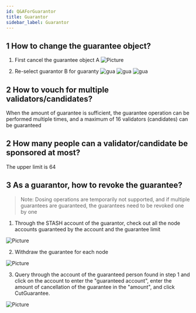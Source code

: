 ```yaml
---
id: Q&AForGuarantor
title: Guarantor
sidebar_label: Guarantor
---
```


## 1 How to change the guarantee object?

1) First cancel the guarantee object A
![Picture](assets/qa/cutguarantor.jpg)

2) Re-select guarantor B for guaranty
![gua](assets/gpos/gurantee1.png)
![gua](assets/gpos/gurantee2.png)
![gua](assets/gpos/gurantee3.png)


## 2 How to vouch for multiple validators/candidates?

When the amount of guarantee is sufficient, the guarantee operation can be performed multiple times, and a maximum of 16 validators (candidates) can be guaranteed

## 2 How many people can a validator/candidate be sponsored at most?

The upper limit is 64

## 3 As a guarantor, how to revoke the guarantee?

> Note: Dosing operations are temporarily not supported, and if multiple guarantees are guaranteed, the guarantees need to be revoked one by one

1) Through the STASH account of the guarantor, check out all the node accounts guaranteed by the account and the guarantee limit

![Picture](assets/qa/checkguarantor.jpg)

2) Withdraw the guarantee for each node

![Picture](assets/qa/cutguarantor.jpg)

3) Query through the account of the guaranteed person found in step 1 and click on the account to enter the "guaranteed account", enter the amount of cancellation of the guarantee in the "amount", and click CutGuarantee.

![Picture](assets/qa/cutguarantor1.jpg)
